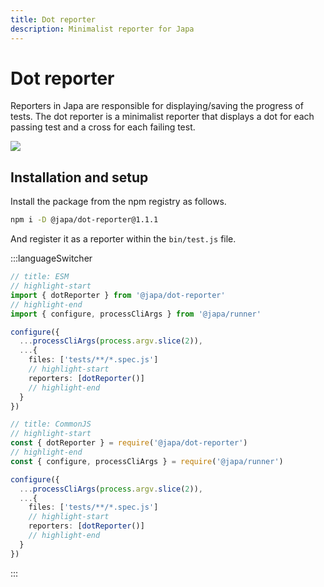 ```yaml
---
title: Dot reporter
description: Minimalist reporter for Japa
---
```


# Dot reporter

Reporters in Japa are responsible for displaying/saving the progress of tests. The dot reporter is a minimalist reporter that displays a dot for each passing test and a cross for each failing test.

![](dot-reporter.png)

## Installation and setup
Install the package from the npm registry as follows.

```sh
npm i -D @japa/dot-reporter@1.1.1
```

And register it as a reporter within the `bin/test.js` file.

:::languageSwitcher

```ts
// title: ESM
// highlight-start
import { dotReporter } from '@japa/dot-reporter'
// highlight-end
import { configure, processCliArgs } from '@japa/runner'

configure({
  ...processCliArgs(process.argv.slice(2)),
  ...{
    files: ['tests/**/*.spec.js']
    // highlight-start
    reporters: [dotReporter()]
    // highlight-end
  }
})
```

```ts
// title: CommonJS
// highlight-start
const { dotReporter } = require('@japa/dot-reporter')
// highlight-end
const { configure, processCliArgs } = require('@japa/runner')

configure({
  ...processCliArgs(process.argv.slice(2)),
  ...{
    files: ['tests/**/*.spec.js']
    // highlight-start
    reporters: [dotReporter()]
    // highlight-end
  }
})
```

:::
